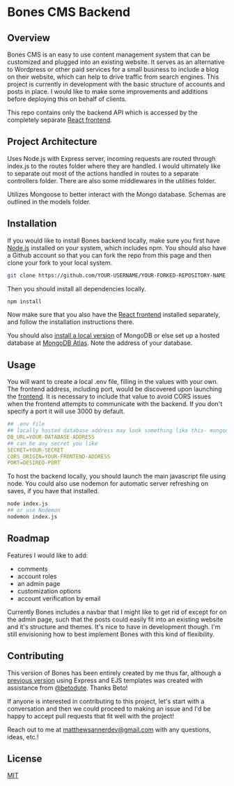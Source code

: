 # Bones CMS Backend

## Overview

Bones CMS is an easy to use content management system that can be customized and plugged into an existing website. It serves as an alternative to Wordpress or other paid services for a small business to include a blog on their website, which can help to drive traffic from search engines. This project is currently in development with the basic structure of accounts and posts in place. I would like to make some improvements and additions before deploying this on behalf of clients.

This repo contains only the backend API which is accessed by the completely separate [React frontend](https://github.com/matthewsanner/bones-cms-react).

## Project Architecture
Uses Node.js with Express server, incoming requests are routed through index.js to the routes folder where they are handled. I would ultimately like to separate out most of the actions handled in routes to a separate controllers folder. There are also some middlewares in the utilities folder.

Utilizes Mongoose to better interact with the Mongo database. Schemas are outlined in the models folder.

## Installation

If you would like to install Bones backend locally, make sure you first have [Node.js](https://nodejs.org/en/download) installed on your system, which includes npm. You should also have a Github account so that you can fork the repo from this page and then clone your fork to your local system.

```bash
git clone https://github.com/YOUR-USERNAME/YOUR-FORKED-REPOSITORY-NAME
```
Then you should install all dependencies locally.

```bash
npm install
```

Now make sure that you also have the [React frontend](https://github.com/matthewsanner/bones-cms-react) installed separately, and follow the installation instructions there.

You should also [install a local version](https://www.mongodb.com/docs/manual/installation/) of MongoDB or else set up a hosted database at [MongoDB Atlas](https://www.mongodb.com/atlas/database). Note the address of your database.

## Usage

You will want to create a local .env file, filling in the values with your own. The frontend address, including port, would be discovered upon launching the [frontend](https://github.com/matthewsanner/bones-cms-react). It is necessary to include that value to avoid CORS issues when the frontend attempts to communicate with the backend. If you don't specify a port it will use 3000 by default.

```yaml
## .env file
## locally hosted database address may look something like this- mongodb://localhost:27017/your-database-name
DB_URL=YOUR-DATABASE-ADDRESS 
## can be any secret you like
SECRET=YOUR-SECRET
CORS_ORIGIN=YOUR-FRONTEND-ADDRESS
PORT=DESIRED-PORT
```

To host the backend locally, you should launch the main javascript file using node. You could also use nodemon for automatic server refreshing on saves, if you have that installed.

```bash
node index.js
## or use Nodemon
nodemon index.js
```

## Roadmap
Features I would like to add:
- comments
- account roles
- an admin page
- customization options
- account verification by email

Currently Bones includes a navbar that I might like to get rid of except for on the admin page, such that the posts could easily fit into an existing website and it's structure and themes. It's nice to have in development though. I'm still envisioning how to best implement Bones with this kind of flexibility.

## Contributing

This version of Bones has been entirely created by me thus far, although a [previous version](https://github.com/matthewsanner/bones-cms) using Express and EJS templates was created with assistance from [@betodute](https://github.com/betodute). Thanks Beto!

If anyone is interested in contributing to this project, let's start with a conversation and then we could proceed to making an issue and I'd be happy to accept pull requests that fit well with the project!

Reach out to me at [matthewsannerdev@gmail.com](mailto:matthewsannerdev@gmail.com) with any questions, ideas, etc.!

## License

[MIT](https://choosealicense.com/licenses/mit/)
